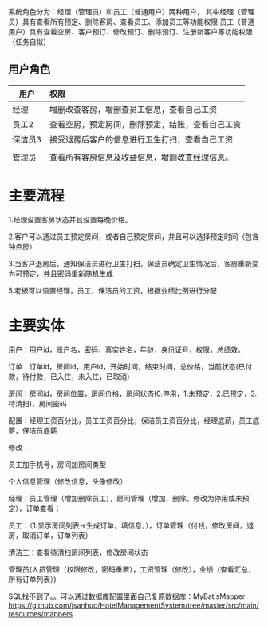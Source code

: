 系统角色分为：经理（管理员）和员工（普通用户）两种用户， 其中经理（管理员）具有查看所有预定、删除客房、查看员工、添加员工等功能权限 员工（普通用户）具有查看空房、客户预订、修改预订、删除预订、注册新客户等功能权限（任务自拟）





## 用户角色

| 用户    | 权限                                             |
| ------- | :----------------------------------------------- |
| 经理    | 增删改查客房，增删查员工信息，查看自己工资       |
| 员工2   | 查看空房，预定房间，删除预定，结账，查看自己工资 |
| 保洁员3 | 接受退房后客户的信息进行卫生打扫，查看自己工资   |
|         |                                                  |
| 管理员  | 查看所有客房信息及收益信息，增删改查经理信息。   |

# 主要流程

1.经理设置客房状态并且设置每晚价格。

2.客户可以通过员工预定房间，或者自己预定房间，并且可以选择预定时间（包含钟点房）

3.当客户退房后，通知保洁员进行卫生打扫，保洁员确定卫生情况后，客房重新变为可预定，并且密码重新随机生成

5.老板可以设置经理，员工，保洁员的工资，根据业绩比例进行分配

# 主要实体

用户：用户id，账户名，密码，真实姓名，年龄，身份证号，权限，总绩效。

订单：订单id，房间id，用户id，开始时间，结束时间，总价格，当前状态(已付款，待付款，已入住，未入住，已取消)

房间：房间id，房间位置，房间价格，房间状态(0.停用，1.未预定，2.已预定，3.待清扫)，房间密码

配置：经理工资百分比，员工工资百分比，保洁员工资百分比，经理底薪，员工底薪，保洁员底薪


修改：

员工加手机号，房间加房间类型



个人信息管理（修改信息，头像修改）

经理：员工管理（增加删除员工），房间管理（增加，删除，修改为停用或未预定），订单查看；

员工：（1.显示房间列表->生成订单，填信息，），订单管理（付钱，修改房间，退房，取消订单，订单列表）

清洁工：查看待清扫房间列表，修改房间状态

管理员(人员管理（权限修改，密码重置），工资管理（修改），业绩（查看汇总，所有订单列表）)


SQL找不到了。。可以通过数据库配置里面自己复原数据库：MyBatisMapper
https://github.com/jsanhuo/HotelManagementSystem/tree/master/src/main/resources/mappers















